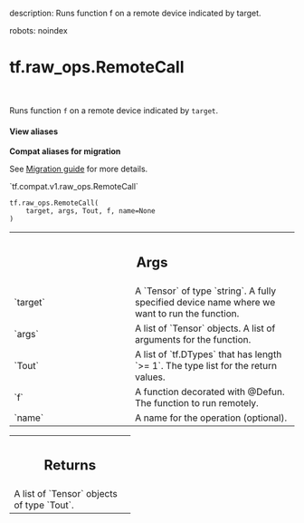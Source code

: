 description: Runs function f on a remote device indicated by target.

robots: noindex

# tf.raw_ops.RemoteCall

<!-- Insert buttons and diff -->

<table class="tfo-notebook-buttons tfo-api nocontent" align="left">

</table>



Runs function `f` on a remote device indicated by `target`.

<section class="expandable">
  <h4 class="showalways">View aliases</h4>
  <p>
<b>Compat aliases for migration</b>
<p>See
<a href="https://www.tensorflow.org/guide/migrate">Migration guide</a> for
more details.</p>
<p>`tf.compat.v1.raw_ops.RemoteCall`</p>
</p>
</section>

<pre class="devsite-click-to-copy prettyprint lang-py tfo-signature-link">
<code>tf.raw_ops.RemoteCall(
    target, args, Tout, f, name=None
)
</code></pre>



<!-- Placeholder for "Used in" -->


<!-- Tabular view -->
 <table class="responsive fixed orange">
<colgroup><col width="214px"><col></colgroup>
<tr><th colspan="2"><h2 class="add-link">Args</h2></th></tr>

<tr>
<td>
`target`
</td>
<td>
A `Tensor` of type `string`.
A fully specified device name where we want to run the function.
</td>
</tr><tr>
<td>
`args`
</td>
<td>
A list of `Tensor` objects. A list of arguments for the function.
</td>
</tr><tr>
<td>
`Tout`
</td>
<td>
A list of `tf.DTypes` that has length `>= 1`.
The type list for the return values.
</td>
</tr><tr>
<td>
`f`
</td>
<td>
A function decorated with @Defun. The function to run remotely.
</td>
</tr><tr>
<td>
`name`
</td>
<td>
A name for the operation (optional).
</td>
</tr>
</table>



<!-- Tabular view -->
 <table class="responsive fixed orange">
<colgroup><col width="214px"><col></colgroup>
<tr><th colspan="2"><h2 class="add-link">Returns</h2></th></tr>
<tr class="alt">
<td colspan="2">
A list of `Tensor` objects of type `Tout`.
</td>
</tr>

</table>

